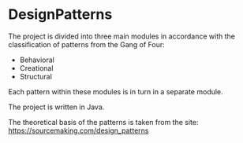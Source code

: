 # DesignPatterns
The project is divided into three main modules in accordance with the classification of patterns from the Gang of Four:
- Behavioral 
- Creational
- Structural

Each pattern within these modules is in turn in a separate module.

The project is written in Java.

The theoretical basis of the patterns is taken from the site: https://sourcemaking.com/design_patterns
